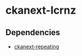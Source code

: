 # ckanext-lcrnz

## Dependencies

* [ckanext-repeating](https://github.com/open-data/ckanext-repeating)
